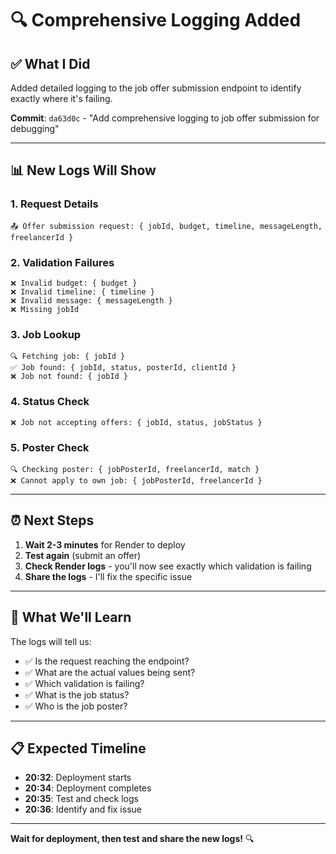 # 🔍 Comprehensive Logging Added

## ✅ What I Did

Added detailed logging to the job offer submission endpoint to identify exactly where it's failing.

**Commit**: `da63d0c` - "Add comprehensive logging to job offer submission for debugging"

---

## 📊 New Logs Will Show

### 1. **Request Details**
```
📤 Offer submission request: { jobId, budget, timeline, messageLength, freelancerId }
```

### 2. **Validation Failures**
```
❌ Invalid budget: { budget }
❌ Invalid timeline: { timeline }
❌ Invalid message: { messageLength }
❌ Missing jobId
```

### 3. **Job Lookup**
```
🔍 Fetching job: { jobId }
✅ Job found: { jobId, status, posterId, clientId }
❌ Job not found: { jobId }
```

### 4. **Status Check**
```
❌ Job not accepting offers: { jobId, status, jobStatus }
```

### 5. **Poster Check**
```
🔍 Checking poster: { jobPosterId, freelancerId, match }
❌ Cannot apply to own job: { jobPosterId, freelancerId }
```

---

## ⏰ Next Steps

1. **Wait 2-3 minutes** for Render to deploy
2. **Test again** (submit an offer)
3. **Check Render logs** - you'll now see exactly which validation is failing
4. **Share the logs** - I'll fix the specific issue

---

## 🎯 What We'll Learn

The logs will tell us:
- ✅ Is the request reaching the endpoint?
- ✅ What are the actual values being sent?
- ✅ Which validation is failing?
- ✅ What is the job status?
- ✅ Who is the job poster?

---

## 📋 Expected Timeline

- **20:32**: Deployment starts
- **20:34**: Deployment completes
- **20:35**: Test and check logs
- **20:36**: Identify and fix issue

---

**Wait for deployment, then test and share the new logs!** 🔍

